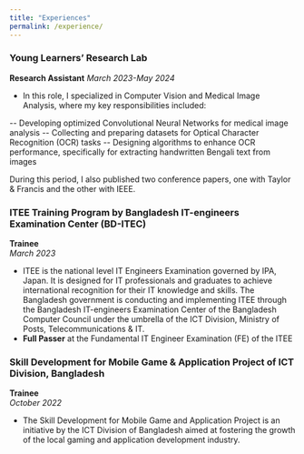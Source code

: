 ```yaml
---
title: "Experiences"
permalink: /experience/
---
```


### Young Learners’ Research Lab
**Research Assistant**
*March 2023-May 2024*
- In this role, I specialized in Computer Vision and Medical Image Analysis, where my key responsibilities included:

-- Developing optimized Convolutional Neural Networks for medical image analysis
-- Collecting and preparing datasets for Optical Character Recognition (OCR) tasks
-- Designing algorithms to enhance OCR performance, specifically for extracting handwritten Bengali text from images

During this period, I also published two conference papers, one with Taylor & Francis and the other with IEEE.


### ITEE Training Program by Bangladesh IT-engineers Examination Center (BD-ITEC)
**Trainee**  
*March 2023*  
- ITEE is the national level IT Engineers Examination governed by IPA, Japan. It is designed for IT professionals and graduates to achieve international recognition for their IT knowledge and skills. The Bangladesh government is conducting and implementing ITEE through the Bangladesh IT-engineers Examination Center of the Bangladesh Computer Council under the umbrella of the ICT Division, Ministry of Posts, Telecommunications & IT.
- **Full Passer** at the Fundamental IT Engineer Examination (FE) of the ITEE

### Skill Development for Mobile Game & Application Project of ICT Division, Bangladesh
**Trainee**  
*October 2022*  
- The Skill Development for Mobile Game and Application Project is an initiative by the ICT Division of Bangladesh aimed at fostering the growth of the local gaming and application development industry.



